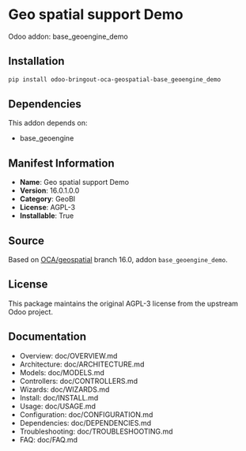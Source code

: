 # Geo spatial support Demo

Odoo addon: base_geoengine_demo

## Installation

```bash
pip install odoo-bringout-oca-geospatial-base_geoengine_demo
```

## Dependencies

This addon depends on:
- base_geoengine

## Manifest Information

- **Name**: Geo spatial support Demo
- **Version**: 16.0.1.0.0
- **Category**: GeoBI
- **License**: AGPL-3
- **Installable**: True

## Source

Based on [OCA/geospatial](https://github.com/OCA/geospatial) branch 16.0, addon `base_geoengine_demo`.

## License

This package maintains the original AGPL-3 license from the upstream Odoo project.

## Documentation

- Overview: doc/OVERVIEW.md
- Architecture: doc/ARCHITECTURE.md
- Models: doc/MODELS.md
- Controllers: doc/CONTROLLERS.md
- Wizards: doc/WIZARDS.md
- Install: doc/INSTALL.md
- Usage: doc/USAGE.md
- Configuration: doc/CONFIGURATION.md
- Dependencies: doc/DEPENDENCIES.md
- Troubleshooting: doc/TROUBLESHOOTING.md
- FAQ: doc/FAQ.md
